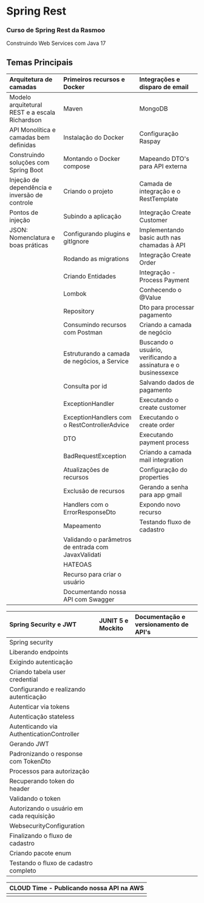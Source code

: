 # Spring Rest
### Curso de Spring Rest da Rasmoo
 Construindo Web Services com Java 17
</br>

## Temas Principais
|       Arquitetura de camadas                                               |       Primeiros recursos e Docker                        |       Integrações e disparo de email                               |
|       :--                                                                  |       :--                                                |       :--                                                          |
|       Modelo arquitetural REST e a escala Richardson                       |       Maven                                              |       MongoDB                                                      |
|       API Monolítica e camadas bem definidas                               |       Instalação do Docker                               |       Configuração Raspay                                          |
|       Construindo soluções com Spring Boot                                 |       Montando o Docker compose                          |       Mapeando DTO's para API externa                              |
|       Injeção de dependência e inversão de controle                        |       Criando o projeto                                  |       Camada de integração e o RestTemplate                        |
|       Pontos de injeção                                                    |       Subindo a aplicação                                |       Integração Create Customer                                   |
|       JSON: Nomenclatura e boas práticas                                   |       Configurando plugins e gitIgnore                   |       Implementando basic auth nas chamadas à API                  |
|                                                                            |       Rodando as migrations                              |       Integração Create Order                                      |
|                                                                            |       Criando Entidades                                  |       Integração - Process Payment                                 |
|                                                                            |       Lombok                                             |       Conhecendo o @Value                                          |
|                                                                            |       Repository                                         |       Dto para processar pagamento                                 |
|                                                                            |       Consumindo recursos com Postman                    |       Criando a camada de negócio                                  |
|                                                                            |       Estruturando a camada de negócios, a Service       |       Buscando o usuário, verificando a assinatura e o businessexce|
|                                                                            |       Consulta por id                                    |       Salvando dados de pagamento                                  |
|                                                                            |       ExceptionHandler                                   |       Executando o create customer                                 |
|                                                                            |       ExceptionHandlers com o RestControllerAdvice       |       Executando o create order                                    |
|                                                                            |       DTO                                                |       Executando payment process                                   |
|                                                                            |       BadRequestException                                |       Criando a camada mail integration                            |
|                                                                            |       Atualizações de recursos                           |       Configuração do properties                                   |
|                                                                            |       Exclusão de recursos                               |       Gerando a senha para app gmail                               |
|                                                                            |       Handlers com o ErrorResponseDto                    |       Expondo novo recurso                                         |
|                                                                            |       Mapeamento                                         |       Testando fluxo de cadastro                                   |
|                                                                            |       Validando o parâmetros de entrada com JavaxValidati|                                          |
|                                                                            |       HATEOAS                                            |                                          |
|                                                                            |       Recurso para criar o usuário                       |                                          |
|                                                                            |       Documentando nossa API com Swagger                 |                                          |

|       Spring Security e JWT                                                |       JUNIT 5 e Mockito                                  |       Documentação e versionamento de API's                        |
|       :--                                                                  |       :--                                                |       :--                                                          |
|       Spring security                                                      |                                                          |                                                                    |
|       Liberando endpoints                                                  |                                                          |                                                                    |
|       Exigindo autenticação                                                |                                                          |                                                                    |
|       Criando tabela user credential                                       |                                                          |                                                                    |
|       Configurando e realizando autenticação                               |                                                          |                                                                    |
|       Autenticar via tokens                                                |                                                          |                                                                    |
|       Autenticação stateless                                               |                                                          |                                                                    |
|       Autenticando via AuthenticationController                            |                                                          |                                                                    |
|       Gerando JWT                                                          |                                                          |                                                                    |
|       Padronizando o response com TokenDto                                 |                                                          |                                                                    |
|       Processos para autorização                                           |                                                          |                                                                    |
|       Recuperando token do header                                          |                                                          |                                                                    |
|       Validando o token                                                    |                                                          |                                                                    |
|       Autorizando o usuário em cada requisição                             |                                                          |                                                                    |
|       WebsecurityConfiguration					     |                                                          |                                                                    |
|       Finalizando o fluxo de cadastro                                      |                                                          |                                                                    |
|       Criando pacote enum                                                  |                                                          |                                                                    |
|       Testando o fluxo de cadastro completo                                |                                                          |                                                                    |

|       CLOUD Time - Publicando nossa API na AWS                             |
|       :--                                                                  |
|                                                                            |
